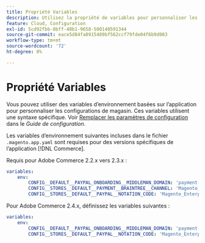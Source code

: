 ```yaml
---
title: Propriété Variables
description: Utilisez la propriété de variables pour personnaliser les options de configuration du magasin pour l'application  [!DNL Commerce] .
feature: Cloud, Configuration
exl-id: 5cd92fbb-8bff-48b1-9658-500140591344
source-git-commit: eace5d84fa0915489bf562ccf79fde04f6b9d083
workflow-type: tm+mt
source-wordcount: '72'
ht-degree: 0%

---
```


# Propriété Variables

Vous pouvez utiliser des variables d’environnement basées sur l’application pour personnaliser les configurations de magasin. Ces variables utilisent une syntaxe spécifique. Voir [Remplacer les paramètres de configuration](https://experienceleague.adobe.com/docs/commerce-operations/configuration-guide/paths/override-config-settings.html) dans le _Guide de configuration_.

Les variables d’environnement suivantes incluses dans le fichier `.magento.app.yaml` sont requises pour des versions spécifiques de l’application [!DNL Commerce].

Requis pour Adobe Commerce 2.2.x vers 2.3.x :

```yaml
variables:
    env:
        CONFIG__DEFAULT__PAYPAL_ONBOARDING__MIDDLEMAN_DOMAIN: 'payment-broker.magento.com'
        CONFIG__STORES__DEFAULT__PAYMENT__BRAINTREE__CHANNEL: 'Magento_Enterprise_Cloud_BT'
        CONFIG__STORES__DEFAULT__PAYPAL__NOTATION_CODE: 'Magento_Enterprise_Cloud'
```

Pour Adobe Commerce 2.4.x, définissez les variables suivantes :

```yaml
variables:
    env:
        CONFIG__DEFAULT__PAYPAL_ONBOARDING__MIDDLEMAN_DOMAIN: 'payment-broker.magento.com'
        CONFIG__STORES__DEFAULT__PAYPAL__NOTATION_CODE: 'Magento_Enterprise_Cloud'
```
